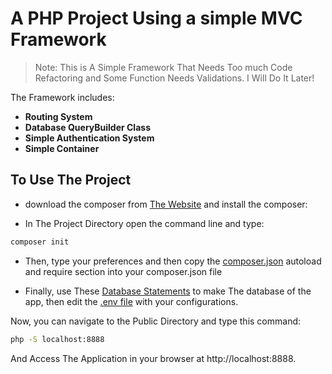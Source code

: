 # A PHP Project Using a simple MVC Framework

> Note: This is A Simple Framework That Needs Too much Code Refactoring and 
> Some Function Needs Validations.
> I Will Do It Later!
 
The Framework includes:

- **Routing System**
- **Database QueryBuilder Class**
- **Simple Authentication System**
- **Simple Container**

## To Use The Project

- download the composer from [The Website](https://getcomposer.org/) and install the composer:

- In The Project Directory open the command line and type:
```bash
composer init
```
- Then, type your preferences and then copy the [composer.json](https://github.com/AhmedElazony/php-mvc-project/blob/main/composer.json) autoload and require section into your composer.json file

- Finally, use These [Database Statements](https://github.com/AhmedElazony/php-mvc-project/blob/main/databaseFile.sql) to make The database of the app, then edit the [.env file](https://github.com/AhmedElazony/php-mvc-project/blob/main/.env) with your configurations.

Now, you can navigate to the Public Directory and type this command:
```bash
php -S localhost:8888
```
And Access The Application in your browser at http://localhost:8888.